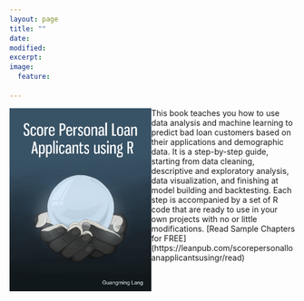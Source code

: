 ```yaml
---
layout: page
title: ""
date: 
modified:
excerpt:
image:
  feature:

---
```


[<img style="float:left" src="score-loan-applicants.jpg" alt="book cover" width="250">](https://leanpub.com/scorepersonalloanapplicantsusingr)

<span text-indent="70">
This book teaches you how to use data analysis and machine learning to predict bad loan customers based on their applications and demographic data. It is a step-by-step guide, starting from data cleaning, descriptive and exploratory analysis, data visualization, and finishing at model building and backtesting. Each step is accompanied by a set of R code that are ready to use in your own projects with no or little modifications.
[Read Sample Chapters for FREE](https://leanpub.com/scorepersonalloanapplicantsusingr/read)
</span>